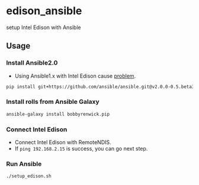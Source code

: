 # edison_ansible

setup Intel Edison with Ansible

## Usage

### Install Ansible2.0

* Using Ansible1.x with Intel Edison cause [problem](http://stackoverflow.com/questions/33074882/importerror-no-module-named-syslog-ansible-edison).

```sh
pip install git+https://github.com/ansible/ansible.git@v2.0.0-0.5.beta3
```

### Install rolls from Ansible Galaxy

```sh
ansible-galaxy install bobbyrenwick.pip
```

### Connect Intel Edison

* Connect Intel Edison with RemoteNDIS.
* If `ping 192.168.2.15` is success, you can go next step.

### Run Ansible

```sh
./setup_edison.sh
```

